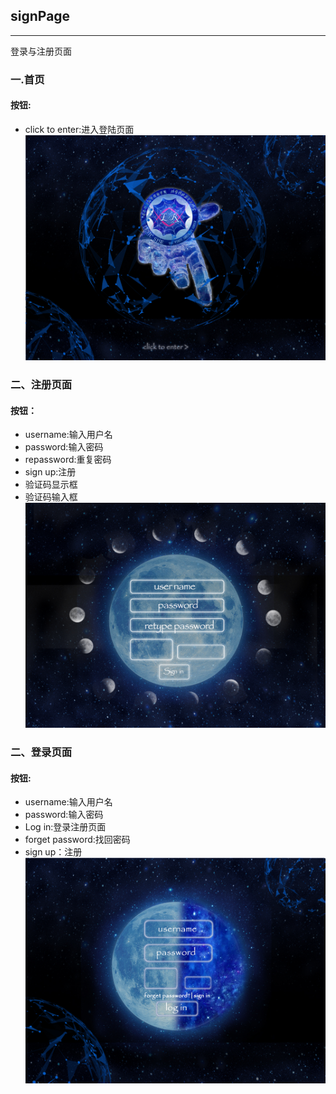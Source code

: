 ## signPage
---
登录与注册页面

### 一.首页
#### 按钮:
+ click to enter:进入登陆页面
<img src="首页.jpg"></img>

### 二、注册页面
#### 按钮：
+ username:输入用户名
+ password:输入密码
+ repassword:重复密码
+ sign up:注册
+ 验证码显示框
+ 验证码输入框
<img src="注册界面.jpg"></img>

### 二、登录页面  
#### 按钮:
+ username:输入用户名
+ password:输入密码
+ Log in:登录注册页面
+ forget password:找回密码
+ sign up：注册
<img src="登陆界面+.jpg"></img>
